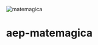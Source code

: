 ![matemagica](https://github.com/andrebilert/aep-matemagica/assets/83070513/4521273a-76f2-4bf1-9a19-1968dc8b7015)
# aep-matemagica
